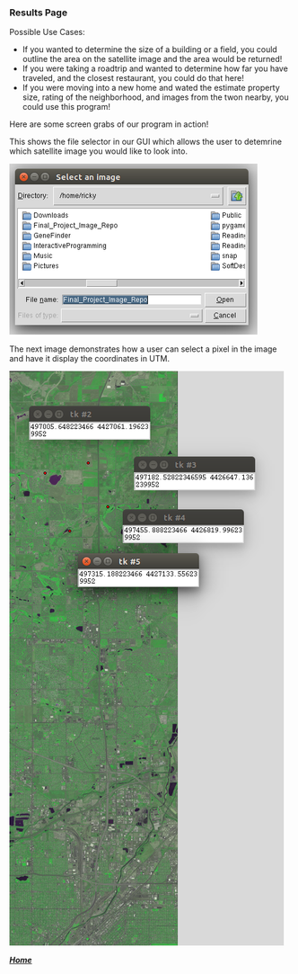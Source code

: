 ### Results Page
Possible Use Cases:
+ If you wanted to determine the size of a building or a field, you could outline the area on the satellite image and the area would be returned!
+ If you were taking a roadtrip and wanted to determine how far you have traveled, and the closest restaurant, you could do that here!
+ If you were moving into a new home and wated the estimate property size, rating of the neighborhood, and images from the twon nearby, you could use this program!

Here are some screen grabs of our program in action!

This shows the file selector in our GUI which allows the user to detemrine which satellite image 
you would like to look into.

![](./FileNavigator.png)

The next image demonstrates how a user can select a pixel in the image and have it display the coordinates
 in UTM.
 
![](./LocationsfromPoints.png)
<!---
This screenshot shows how a user can draw in paths and shapes to find distances and areas in real world dimensions!
-->
 
[***Home***](https://rickyroze.github.io/SoftDesFinalProject/)
